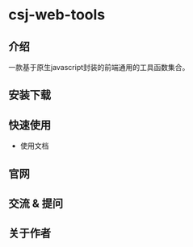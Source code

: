 # csj-web-tools

## 介绍
一款基于原生javascript封装的前端通用的工具函数集合。

## 安装下载

## 快速使用
- 使用文档

## 官网


## 交流 & 提问

## 关于作者

